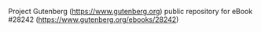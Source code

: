 Project Gutenberg (https://www.gutenberg.org) public repository for eBook #28242 (https://www.gutenberg.org/ebooks/28242)
